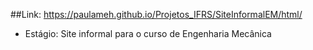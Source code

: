 ##Link: https://paulameh.github.io/Projetos_IFRS/SiteInformalEM/html/
- Estágio: Site informal para o curso de Engenharia Mecânica
